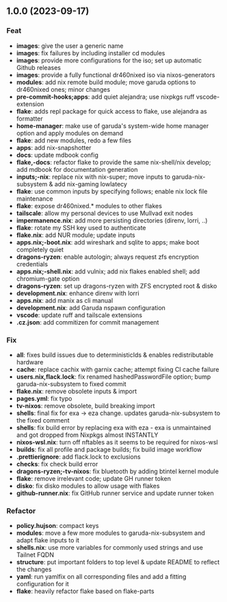 ## 1.0.0 (2023-09-17)

### Feat

- **images**: give the user a generic name
- **images**: fix failures by including installer cd modules
- **images**: provide more configurations for the iso; set up automatic Github releases
- **images**: provide a fully functional dr460nixed iso via nixos-generators
- **modules**: add nix remote build module; move garuda options to dr460nixed ones; minor changes
- **pre-commit-hooks;apps**: add quiet alejandra; use nixpkgs ruff vscode-extension
- **flake**: adds repl package for quick access to flake, use alejandra as formatter
- **home-manager**: make use of garuda's system-wide home manager option and apply modules on demand
- **flake**: add new modules, redo a few files
- **apps**: add nix-snapshotter
- **docs**: update mdbook config
- **flake,-docs**: refactor flake to provide the same nix-shell/nix develop; add mdbook for documentation generation
- **inputs;-nix**: replace nix with nix-super; move inputs to garuda-nix-subsystem & add nix-gaming lowlatecy
- **flake**: use common inputs by specifying follows; enable nix lock file maintenance
- **flake**: expose dr460nixed.\* modules to other flakes
- **tailscale**: allow my personal devices to use Mullvad exit nodes
- **impermanence.nix**: add more persisting directories (direnv, lorri, ..)
- **flake**: rotate my SSH key used to authenticate
- **flake.nix**: add NUR module; update inputs
- **apps.nix;-boot.nix**: add wireshark and sqlite to apps; make boot completely quiet
- **dragons-ryzen**: enable autologin; always request zfs encryption credentials
- **apps.nix;-shell.nix**: add vulnix; add nix flakes enabled shell; add chromium-gate option
- **dragons-ryzen**: set up dragons-ryzen with ZFS encrypted root & disko
- **development.nix**: enhance direnv with lorri
- **apps.nix**: add manix as cli manual
- **development.nix**: add Garuda nspawn configuration
- **vscode**: update ruff and tailscale extensions
- **.cz.json**: add commitizen for commit management

### Fix

- **all**: fixes build issues due to deterministicIds & enables redistributable hardware
- **cache**: replace cachix with garnix cache; attempt fixing CI cache failure
- **users.nix,flack.lock**: fix renamed hashedPasswordFile option; bump garuda-nix-subsystem to fixed commit
- **flake.nix**: remove obsolete inputs & import
- **pages.yml**: fix typo
- **tv-nixos**: remove obsolete, build breaking import
- **shells**: final fix for exa -> eza change. updates garuda-nix-subsystem to the fixed comment
- **shells**: fix build error by replacing exa with eza - exa is unmaintained and got dropped from Nixpkgs almost INSTANTLY
- **nixos-wsl.nix**: turn off nftables as it seems to be required for nixos-wsl
- **builds**: fix all profile and package builds; fix build image workflow
- **.prettierignore**: add flack.lock to exclusions
- **checks**: fix check build error
- **dragons-ryzen;-tv-nixos**: fix bluetooth by adding btintel kernel module
- **flake**: remove irrelevant code; update GH runner token
- **disko**: fix disko modules to allow usage with flakes
- **github-runner.nix**: fix GitHub runner service and update runner token

### Refactor

- **policy.hujson**: compact keys
- **modules**: move a few more modules to garuda-nix-subsystem and adapt flake inputs to it
- **shells.nix**: use more variables for commonly used strings and use Tailnet FQDN
- **structure**: put important folders to top level & update README to reflect the changes
- **yaml**: run yamlfix on all corresponding files and add a fitting configuration for it
- **flake**: heavily refactor flake based on flake-parts
